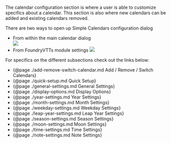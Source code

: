 The calendar configuration section is where a user is able to customize specifics about a calendar. This section is also where new calendars can be added and existing calendars removed. 

There are two ways to open up Simple Calendars configuration dialog

- From within the main calendar dialog<br/>![](media://sc-open-config.png)
- From FoundryVTTs module settings
![](media://module-settings.png)

For specifics on the different subsections check out the links below:

- {@page ./add-remove-switch-calendar.md Add / Remove / Switch Calendars}
- {@page ./quick-setup.md Quick Setup}
- {@page ./general-settings.md General Settings}
- {@page ./display-options.md Display Options}
- {@page ./year-settings.md Year Settings}
- {@page ./month-settings.md Month Settings}
- {@page ./weekday-settings.md Weekday Settings}
- {@page ./leap-year-settings.md Leap Year Settings}
- {@page ./season-settings.md Season Settings}
- {@page ./moon-settings.md Moon Settings}
- {@page ./time-settings.md Time Settings}
- {@page ./note-settings.md Note Settings}
